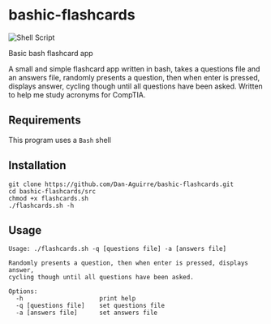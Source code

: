 # bashic-flashcards
![Shell Script](https://img.shields.io/badge/shell_script-%23121011.svg?style=for-the-badge&logo=gnu-bash&logoColor=white)

Basic bash flashcard app

A small and simple flashcard app written in bash, takes a questions file and an answers file, randomly presents a question, then when enter is pressed, displays answer,
cycling though until all questions have been asked. Written to help me study acronyms for CompTIA.

## Requirements
This program uses a `Bash` shell

## Installation
```
git clone https://github.com/Dan-Aguirre/bashic-flashcards.git
cd bashic-flashcards/src
chmod +x flashcards.sh
./flashcards.sh -h
```


## Usage
```
Usage: ./flashcards.sh -q [questions file] -a [answers file]

Randomly presents a question, then when enter is pressed, displays answer,
cycling though until all questions have been asked.

Options:
  -h                     print help
  -q [questions file]    set questions file
  -a [answers file]      set answers file
```

